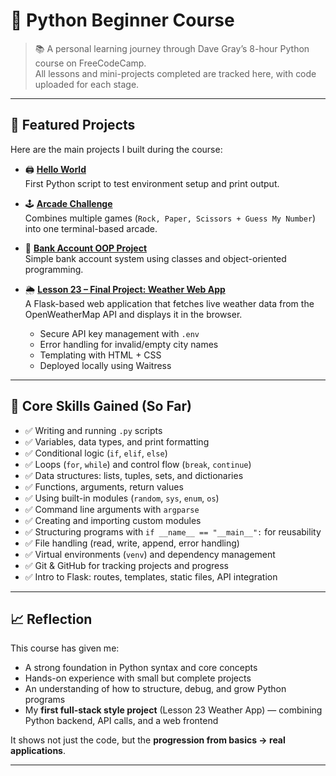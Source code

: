# 🐍 Python Beginner Course

> 📚 A personal learning journey through Dave Gray’s 8-hour Python course on FreeCodeCamp.  
> All lessons and mini-projects completed are tracked here, with code uploaded for each stage.

---

## 🚀 Featured Projects

Here are the main projects I built during the course:

- 🖨️ [**Hello World**](Lesson01-Setup)  
  First Python script to test environment setup and print output.


- 🕹️ [**Arcade Challenge**](Lesson16-Challenge)  
  Combines multiple games (`Rock, Paper, Scissors + Guess My Number`) into one terminal-based arcade.  

- 🏦 [**Bank Account OOP Project**](Lesson20-OOPProject/)  
  Simple bank account system using classes and object-oriented programming.

- 🌦️ [**Lesson 23 – Final Project: Weather Web App**](https://github.com/hkeays09/python-weather)  
  A Flask-based web application that fetches live weather data from the OpenWeatherMap API and displays it in the browser.  
  - Secure API key management with `.env`  
  - Error handling for invalid/empty city names  
  - Templating with HTML + CSS  
  - Deployed locally using Waitress  
---

## 🧠 Core Skills Gained (So Far)

- ✅ Writing and running `.py` scripts  
- ✅ Variables, data types, and print formatting  
- ✅ Conditional logic (`if`, `elif`, `else`)  
- ✅ Loops (`for`, `while`) and control flow (`break`, `continue`)  
- ✅ Data structures: lists, tuples, sets, and dictionaries  
- ✅ Functions, arguments, return values  
- ✅ Using built-in modules (`random`, `sys`, `enum`, `os`)  
- ✅ Command line arguments with `argparse`  
- ✅ Creating and importing custom modules  
- ✅ Structuring programs with `if __name__ == "__main__":` for reusability  
- ✅ File handling (read, write, append, error handling)  
- ✅ Virtual environments (`venv`) and dependency management  
- ✅ Git & GitHub for tracking projects and progress  
- ✅ Intro to Flask: routes, templates, static files, API integration  

---

## 📈 Reflection

This course has given me:
- A strong foundation in Python syntax and core concepts  
- Hands-on experience with small but complete projects  
- An understanding of how to structure, debug, and grow Python programs  
- My **first full-stack style project** (Lesson 23 Weather App) — combining Python backend, API calls, and a web frontend  

It shows not just the code, but the **progression from basics → real applications**.

---